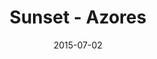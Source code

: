 ---
layout: default
title:  "Sunset - Azores"
date:   2015-07-02
images: 
- url: photo/sunset.jpg
  alt: Sunset - Azores
thumbnail:
- url: photo/sunset.jpg
  alt: Sunset - Azores
categories:
- Photography
classes:
- photo
permalink: sunset-azores
---